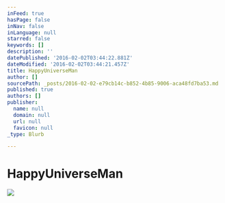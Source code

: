 ```yaml
---
inFeed: true
hasPage: false
inNav: false
inLanguage: null
starred: false
keywords: []
description: ''
datePublished: '2016-02-02T03:44:22.881Z'
dateModified: '2016-02-02T03:44:21.457Z'
title: HappyUniverseMan
author: []
sourcePath: _posts/2016-02-02-e79cb14c-b852-4b85-9006-aca48fd7ba53.md
published: true
authors: []
publisher:
  name: null
  domain: null
  url: null
  favicon: null
_type: Blurb

---
```

# HappyUniverseMan
![](https://the-grid-user-content.s3-us-west-2.amazonaws.com/3b4db783-61e5-4c0e-9692-7124fbc0e403.jpg)